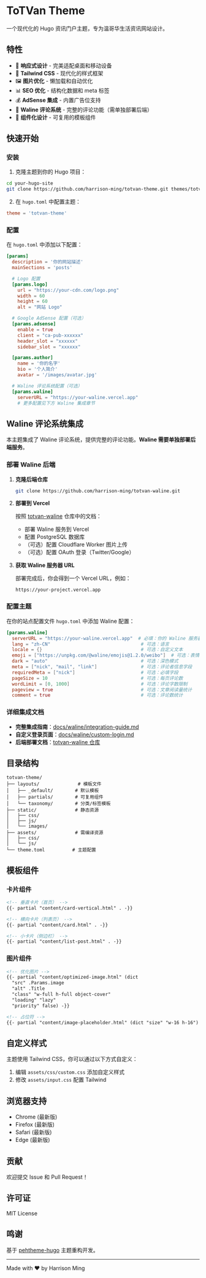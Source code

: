 # ToTVan Theme

一个现代化的 Hugo 资讯门户主题，专为温哥华生活资讯网站设计。

## 特性

- 📱 **响应式设计** - 完美适配桌面和移动设备
- 🎨 **Tailwind CSS** - 现代化的样式框架
- 🖼️ **图片优化** - 懒加载和自动优化
- 📊 **SEO 优化** - 结构化数据和 meta 标签
- 💰 **AdSense 集成** - 内置广告位支持
- 💬 **Waline 评论系统** - 完整的评论功能（需单独部署后端）
- 🔄 **组件化设计** - 可复用的模板组件

## 快速开始

### 安装

1. 克隆主题到你的 Hugo 项目：

```bash
cd your-hugo-site
git clone https://github.com/harrison-ming/totvan-theme.git themes/totvan-theme
```

2. 在 `hugo.toml` 中配置主题：

```toml
theme = 'totvan-theme'
```

### 配置

在 `hugo.toml` 中添加以下配置：

```toml
[params]
  description = '你的网站描述'
  mainSections = 'posts'

  # Logo 配置
  [params.logo]
    url = "https://your-cdn.com/logo.png"
    width = 60
    height = 60
    alt = "网站 Logo"

  # Google AdSense 配置（可选）
  [params.adsense]
    enable = true
    client = "ca-pub-xxxxxx"
    header_slot = "xxxxxx"
    sidebar_slot = "xxxxxx"

  [params.author]
    name = '你的名字'
    bio = '个人简介'
    avatar = '/images/avatar.jpg'

  # Waline 评论系统配置（可选）
  [params.waline]
    serverURL = "https://your-waline.vercel.app"
    # 更多配置见下方 Waline 集成章节
```

## Waline 评论系统集成

本主题集成了 Waline 评论系统，提供完整的评论功能。**Waline 需要单独部署后端服务**。

### 部署 Waline 后端

1. **克隆后端仓库**
   ```bash
   git clone https://github.com/harrison-ming/totvan-waline.git
   ```

2. **部署到 Vercel**

   按照 [totvan-waline](https://github.com/harrison-ming/totvan-waline) 仓库中的文档：
   - 部署 Waline 服务到 Vercel
   - 配置 PostgreSQL 数据库
   - （可选）配置 Cloudflare Worker 图片上传
   - （可选）配置 OAuth 登录（Twitter/Google）

3. **获取 Waline 服务器 URL**

   部署完成后，你会得到一个 Vercel URL，例如：
   ```
   https://your-project.vercel.app
   ```

### 配置主题

在你的站点配置文件 `hugo.toml` 中添加 Waline 配置：

```toml
[params.waline]
  serverURL = "https://your-waline.vercel.app"  # 必填：你的 Waline 服务器地址
  lang = "zh-CN"                                 # 可选：语言
  locale = {}                                    # 可选：自定义文本
  emoji = ["https://unpkg.com/@waline/emojis@1.2.0/weibo"]  # 可选：表情包
  dark = "auto"                                  # 可选：深色模式
  meta = ["nick", "mail", "link"]                # 可选：评论者信息字段
  requiredMeta = ["nick"]                        # 可选：必填字段
  pageSize = 10                                  # 可选：每页评论数
  wordLimit = [0, 1000]                          # 可选：评论字数限制
  pageview = true                                # 可选：文章阅读量统计
  comment = true                                 # 可选：评论数统计
```

### 详细集成文档

- **完整集成指南**：[docs/waline/integration-guide.md](docs/waline/integration-guide.md)
- **自定义登录页面**：[docs/waline/custom-login.md](docs/waline/custom-login.md)
- **后端部署文档**：[totvan-waline 仓库](https://github.com/harrison-ming/totvan-waline)

## 目录结构

```
totvan-theme/
├── layouts/              # 模板文件
│   ├── _default/        # 默认模板
│   ├── partials/        # 可复用组件
│   └── taxonomy/        # 分类/标签模板
├── static/              # 静态资源
│   ├── css/
│   ├── js/
│   └── images/
├── assets/              # 需编译资源
│   ├── css/
│   └── js/
└── theme.toml          # 主题配置
```

## 模板组件

### 卡片组件

```html
<!-- 垂直卡片（首页） -->
{{- partial "content/card-vertical.html" . -}}

<!-- 横向卡片（列表页） -->
{{- partial "content/card.html" . -}}

<!-- 小卡片（侧边栏） -->
{{- partial "content/list-post.html" . -}}
```

### 图片组件

```html
<!-- 优化图片 -->
{{- partial "content/optimized-image.html" (dict
  "src" .Params.image
  "alt" .Title
  "class" "w-full h-full object-cover"
  "loading" "lazy"
  "priority" false) -}}

<!-- 占位符 -->
{{- partial "content/image-placeholder.html" (dict "size" "w-16 h-16") -}}
```

## 自定义样式

主题使用 Tailwind CSS，你可以通过以下方式自定义：

1. 编辑 `assets/css/custom.css` 添加自定义样式
2. 修改 `assets/input.css` 配置 Tailwind

## 浏览器支持

- Chrome (最新版)
- Firefox (最新版)
- Safari (最新版)
- Edge (最新版)

## 贡献

欢迎提交 Issue 和 Pull Request！

## 许可证

MIT License

## 鸣谢

基于 [pehtheme-hugo](https://github.com/fauzanmy/pehtheme-hugo) 主题重构开发。

---

Made with ❤️ by Harrison Ming
